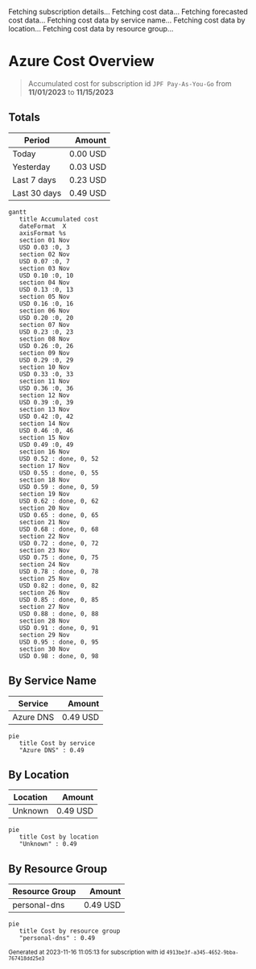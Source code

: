 Fetching subscription details...
Fetching cost data...
Fetching forecasted cost data...
Fetching cost data by service name...
Fetching cost data by location...
Fetching cost data by resource group...
# Azure Cost Overview

> Accumulated cost for subscription id `JPF Pay-As-You-Go` from **11/01/2023** to **11/15/2023**

## Totals

|Period|Amount|
|---|---:|
|Today|0.00 USD|
|Yesterday|0.03 USD|
|Last 7 days|0.23 USD|
|Last 30 days|0.49 USD|

```mermaid
gantt
   title Accumulated cost
   dateFormat  X
   axisFormat %s
   section 01 Nov
   USD 0.03 :0, 3
   section 02 Nov
   USD 0.07 :0, 7
   section 03 Nov
   USD 0.10 :0, 10
   section 04 Nov
   USD 0.13 :0, 13
   section 05 Nov
   USD 0.16 :0, 16
   section 06 Nov
   USD 0.20 :0, 20
   section 07 Nov
   USD 0.23 :0, 23
   section 08 Nov
   USD 0.26 :0, 26
   section 09 Nov
   USD 0.29 :0, 29
   section 10 Nov
   USD 0.33 :0, 33
   section 11 Nov
   USD 0.36 :0, 36
   section 12 Nov
   USD 0.39 :0, 39
   section 13 Nov
   USD 0.42 :0, 42
   section 14 Nov
   USD 0.46 :0, 46
   section 15 Nov
   USD 0.49 :0, 49
   section 16 Nov
   USD 0.52 : done, 0, 52
   section 17 Nov
   USD 0.55 : done, 0, 55
   section 18 Nov
   USD 0.59 : done, 0, 59
   section 19 Nov
   USD 0.62 : done, 0, 62
   section 20 Nov
   USD 0.65 : done, 0, 65
   section 21 Nov
   USD 0.68 : done, 0, 68
   section 22 Nov
   USD 0.72 : done, 0, 72
   section 23 Nov
   USD 0.75 : done, 0, 75
   section 24 Nov
   USD 0.78 : done, 0, 78
   section 25 Nov
   USD 0.82 : done, 0, 82
   section 26 Nov
   USD 0.85 : done, 0, 85
   section 27 Nov
   USD 0.88 : done, 0, 88
   section 28 Nov
   USD 0.91 : done, 0, 91
   section 29 Nov
   USD 0.95 : done, 0, 95
   section 30 Nov
   USD 0.98 : done, 0, 98
```

## By Service Name

|Service|Amount|
|---|---:|
|Azure DNS|0.49 USD|

```mermaid
pie
   title Cost by service
   "Azure DNS" : 0.49
```

## By Location

|Location|Amount|
|---|---:|
|Unknown|0.49 USD|

```mermaid
pie
   title Cost by location
   "Unknown" : 0.49
```

## By Resource Group

|Resource Group|Amount|
|---|---:|
|personal-dns|0.49 USD|

```mermaid
pie
   title Cost by resource group
   "personal-dns" : 0.49
```

<sup>Generated at 2023-11-16 11:05:13 for subscription with id `4913be3f-a345-4652-9bba-767418dd25e3`</sup>
